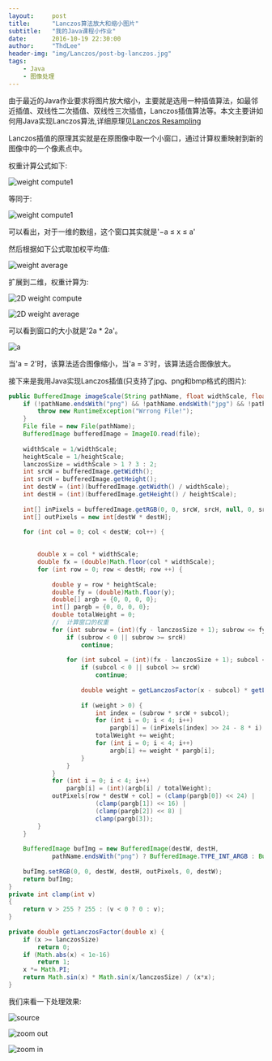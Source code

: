 ```yaml
---
layout:     post
title:      "Lanczos算法放大和缩小图片"
subtitle:   "我的Java课程小作业"
date:       2016-10-19 22:30:00
author:     "ThdLee"
header-img: "img/Lanczos/post-bg-lanczos.jpg"
tags:
    - Java
    - 图像处理
---
```


由于最近的Java作业要求将图片放大缩小，主要就是选用一种插值算法，如最邻近插值、双线性二次插值、双线性三次插值，Lanczos插值算法等。本文主要讲如何用Java实现Lanczos算法,详细原理见[Lanczos Resampling](https://en.wikipedia.org/wiki/Lanczos_resampling)

Lanczos插值的原理其实就是在原图像中取一个小窗口，通过计算权重映射到新的图像中的一个像素点中。

权重计算公式如下:

![weight compute1](img/Lanczos1.svg)

等同于:

![weight compute1](img/Lanczos2.svg)

可以看出，对于一维的数组，这个窗口其实就是'−a ≤ x ≤ a'

然后根据如下公式取加权平均值:

![weight average](img/Lanczos3.svg)

扩展到二维，权重计算为:

![2D weight compute](img/Lanczos4.svg)

![2D weight average](img/Lanczos5.svg)

可以看到窗口的大小就是'2a * 2a'。

![a](img/LanczosA.png)

当'a = 2'时，该算法适合图像缩小，当'a = 3'时，该算法适合图像放大。

接下来是我用Java实现Lanczos插值(只支持了jpg、png和bmp格式的图片):

```java
public BufferedImage imageScale(String pathName, float widthScale, float heightScale) throws IOException {
	if (!pathName.endsWith("png") && !pathName.endsWith("jpg") && !pathName.endsWith("bmp")) {
		throw new RuntimeException("Wrrong File!");
	}
	File file = new File(pathName);
	BufferedImage bufferedImage = ImageIO.read(file);
		
	widthScale = 1/widthScale;
	heightScale = 1/heightScale;
	lanczosSize = widthScale > 1 ? 3 : 2;
	int srcW = bufferedImage.getWidth();
	int srcH = bufferedImage.getHeight();
	int destW = (int)(bufferedImage.getWidth() / widthScale);
	int destH = (int)(bufferedImage.getHeight() / heightScale);
	
	int[] inPixels = bufferedImage.getRGB(0, 0, srcW, srcH, null, 0, srcW);
	int[] outPixels = new int[destW * destH];

	for (int col = 0; col < destW; col++) {
			
			
		double x = col * widthScale; 
		double fx = (double)Math.floor(col * widthScale);
		for (int row = 0; row < destH; row ++) {
				
			double y = row * heightScale;
			double fy = (double)Math.floor(y);
			double[] argb = {0, 0, 0, 0};
			int[] pargb = {0, 0, 0, 0};
			double totalWeight = 0;
			//  计算窗口的权重	
			for (int subrow = (int)(fy - lanczosSize + 1); subrow <= fy + lanczosSize; subrow++) {
				if (subrow < 0 || subrow >= srcH) 
					continue;
					
				for (int subcol = (int)(fx - lanczosSize + 1); subcol <= fx + lanczosSize; subcol++) {
					if (subcol < 0 || subcol >= srcW)  
	                    continue;
						
					double weight = getLanczosFactor(x - subcol) * getLanczosFactor(y - subrow);
					
					if (weight > 0) { 
                        int index = (subrow * srcW + subcol); 
                        for (int i = 0; i < 4; i++)
                          	pargb[i] = (inPixels[index] >> 24 - 8 * i) & 0xff;
               	        totalWeight += weight; 
                        for (int i = 0; i < 4; i++)
                           	argb[i] += weight * pargb[i];
					}
				}
			}
			for (int i = 0; i < 4; i++)
				pargb[i] = (int)(argb[i] / totalWeight);
			outPixels[row * destW + col] = (clamp(pargb[0]) << 24) |
						(clamp(pargb[1]) << 16) |
						(clamp(pargb[2]) << 8) |
						clamp(pargb[3]);
		}
	}
		
	BufferedImage bufImg = new BufferedImage(destW, destH,
			pathName.endsWith("png") ? BufferedImage.TYPE_INT_ARGB : BufferedImage.TYPE_INT_RGB);
		
	bufImg.setRGB(0, 0, destW, destH, outPixels, 0, destW);
	return bufImg;
}
private int clamp(int v)  
{  
    return v > 255 ? 255 : (v < 0 ? 0 : v);  
}  
  
private double getLanczosFactor(double x) {  
    if (x >= lanczosSize)  
        return 0;   
    if (Math.abs(x) < 1e-16)  
        return 1;  
    x *= Math.PI; 
    return Math.sin(x) * Math.sin(x/lanczosSize) / (x*x);  
}  

```

我们来看一下处理效果:

![source](img/SourcePicture.jpg "原图")

![zoom out](img/ZoomOutPicture.jpg "放大")

![zoom in](img/ZoomInPicture.jpg "缩小")
